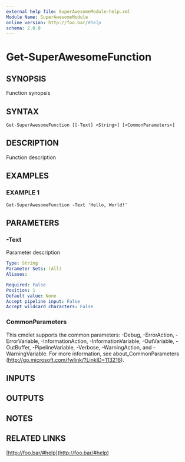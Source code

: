 ```yaml
---
external help file: SuperAwesomeModule-help.xml
Module Name: SuperAwesomeModule
online version: http://foo.bar/#help
schema: 2.0.0
---
```


# Get-SuperAwesomeFunction

## SYNOPSIS
Function synopsis

## SYNTAX

```
Get-SuperAwesomeFunction [[-Text] <String>] [<CommonParameters>]
```

## DESCRIPTION
Function description

## EXAMPLES

### EXAMPLE 1
```
Get-SuperAwesomeFunction -Text 'Hello, World!'
```

## PARAMETERS

### -Text
Parameter description

```yaml
Type: String
Parameter Sets: (All)
Aliases:

Required: False
Position: 1
Default value: None
Accept pipeline input: False
Accept wildcard characters: False
```

### CommonParameters
This cmdlet supports the common parameters: -Debug, -ErrorAction, -ErrorVariable, -InformationAction, -InformationVariable, -OutVariable, -OutBuffer, -PipelineVariable, -Verbose, -WarningAction, and -WarningVariable.
For more information, see about_CommonParameters (http://go.microsoft.com/fwlink/?LinkID=113216).

## INPUTS

## OUTPUTS

## NOTES

## RELATED LINKS

[http://foo.bar/#help](http://foo.bar/#help)

